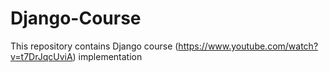 # Django-Course
This repository contains Django course (https://www.youtube.com/watch?v=t7DrJqcUviA) implementation
